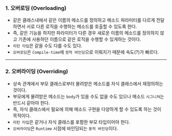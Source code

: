 ### 1. 오버로딩 (Overloading)

- 같은 클래스내에서 같은 이름의 메소드를 정의하고 메소드 파라미터를 다르게 전달하면서 서로 다른 로직을 수행하는 메소드를 호출할 수 있도록 한다.
- 즉, 같은 기능을 하지만 파라미터가 다른 경우 새로운 이름의 메소드를 정의하지 않고 기존에 사용하던 이름으로 같은 로직을 수행할 수 있게하는 것이다.
- `리턴 타입`은 같을 수도 다를 수도 있다.
- `오버로딩`은 `Compile-time`에 `정적 바인딩`으로 이뤄지기 때문에 속도(?)가 빠르다.

---

### 2. 오버라이딩 (Overriding)

- 상속 관계에서 부모 클래스로부터 물려받은 메소드를 자식 클래스에서 재정의하는 것이다.
- 부모에게 물려받은 메소드는 `body`가 있을 수도 없을 수도 있으나 메소드 `시그니쳐`는 반드시 같아야 한다.
- 즉, 자식 클래스에서 필요에 의해 메소드 구현을 다양하게 할 수 있도록 하는 것이 목적이다.
- `리턴 타입`은 같거나 자식 클래스를 포함한 부모 타입이어야 한다.
- `오버라이딩`은 `Runtime` 시점에 바인딩되는 `동적 바인딩`이다.